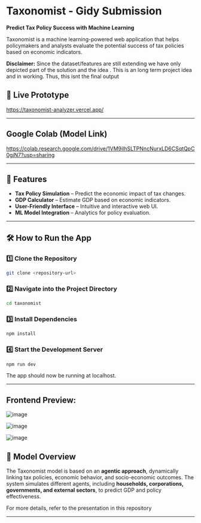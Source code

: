 # Taxonomist - Gidy Submission

**Predict Tax Policy Success with Machine Learning**

Taxonomist is a machine learning-powered web application that helps policymakers and analysts evaluate the potential success of tax policies based on economic indicators.

**Disclaimer:** Since the dataset/features are still extending we have only depicted part of the solution and the idea . This is an long term project idea and in working. Thus, this isnt the final output 
## 🚀 Live Prototype  
https://taxonomist-analyzer.vercel.app/

---

## Google Colab (Model Link)
https://colab.research.google.com/drive/1VM9ilhSLTPNncNurxLD6CSqtQpC0gjN7?usp=sharing

---

## 📌 Features  
- **Tax Policy Simulation** – Predict the economic impact of tax changes.  
- **GDP Calculator** – Estimate GDP based on economic indicators.  
- **User-Friendly Interface** – Intuitive and interactive web UI.  
- **ML Model Integration** – Analytics for policy evaluation.  

---

## 🛠️ How to Run the App  

### 1️⃣ Clone the Repository  
```sh
git clone <repository-url>
```

### 2️⃣ Navigate into the Project Directory  
```sh
cd taxonomist
```

### 3️⃣ Install Dependencies  
```sh
npm install
```

### 4️⃣ Start the Development Server  
```sh
npm run dev
```

The app should now be running at localhost.  

---
## Frontend Preview:
![image](https://github.com/user-attachments/assets/26462f13-539c-45ab-865a-5f6685792d33)


![image](https://github.com/user-attachments/assets/131cbe42-a835-4bfa-82fe-df959c289bc2)


![image](https://github.com/user-attachments/assets/20f70e82-211a-40fd-a2a4-c5d3e9241e50)



## 📜 Model Overview  
The Taxonomist model is based on an **agentic approach**, dynamically linking tax policies, economic behavior, and socio-economic outcomes. The system simulates different agents, including **households, corporations, governments, and external sectors**, to predict GDP and policy effectiveness.  

For more details, refer to the presentation in this repository

---

